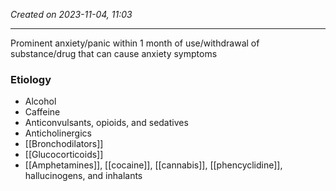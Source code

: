 *Created on 2023-11-04, 11:03* 

---
Prominent anxiety/panic within 1 month of use/withdrawal of substance/drug that can cause anxiety symptoms 
### Etiology
- Alcohol
- Caffeine
- Anticonvulsants, opioids, and sedatives
- Anticholinergics
- [[Bronchodilators]]
- [[Glucocorticoids]] 
- [[Amphetamines]], [[cocaine]], [[cannabis]], [[phencyclidine]], hallucinogens, and inhalants

